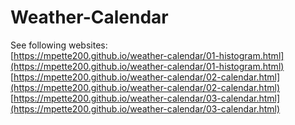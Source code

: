 # Weather-Calendar
See following websites:  
[https://mpette200.github.io/weather-calendar/01-histogram.html](https://mpette200.github.io/weather-calendar/01-histogram.html)  
[https://mpette200.github.io/weather-calendar/02-calendar.html](https://mpette200.github.io/weather-calendar/02-calendar.html)
[https://mpette200.github.io/weather-calendar/03-calendar.html](https://mpette200.github.io/weather-calendar/03-calendar.html)
